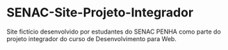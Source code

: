 # SENAC-Site-Projeto-Integrador

Site fictício desenvolvido por estudantes do SENAC PENHA como parte do projeto integrador do curso de Desenvolvimento para Web.
